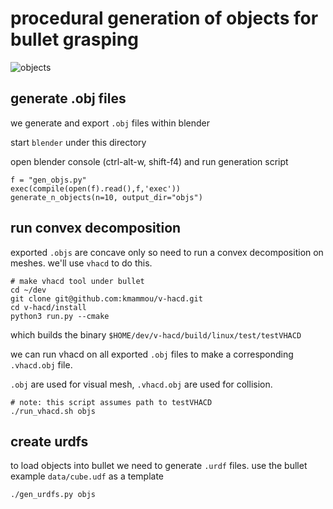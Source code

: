# procedural generation of objects for bullet grasping

![objects](objects.png)

## generate .obj files

we generate and export `.obj` files within blender

start `blender` under this directory

open blender console (ctrl-alt-w, shift-f4) and run generation script

```
f = "gen_objs.py"
exec(compile(open(f).read(),f,'exec'))
generate_n_objects(n=10, output_dir="objs")
```

##  run convex decomposition

exported `.objs` are concave only so need to run a convex decomposition on
meshes. we'll use `vhacd` to do this.

```
# make vhacd tool under bullet
cd ~/dev
git clone git@github.com:kmammou/v-hacd.git
cd v-hacd/install
python3 run.py --cmake
```

which builds the binary `$HOME/dev/v-hacd/build/linux/test/testVHACD`

we can run vhacd on all exported `.obj` files to make a corresponding `.vhacd.obj` file.

`.obj` are used for visual mesh, `.vhacd.obj` are used for collision.

```
# note: this script assumes path to testVHACD
./run_vhacd.sh objs
```

## create urdfs

to load objects into bullet we need to generate `.urdf` files.
use the bullet example `data/cube.udf` as a template

```
./gen_urdfs.py objs
```
